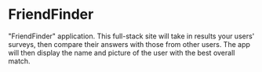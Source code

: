 # FriendFinder

 "FriendFinder" application. This full-stack site will take in results your users' surveys, then compare their answers with those from other users. The app will then display the name and picture of the user with the best overall match.
